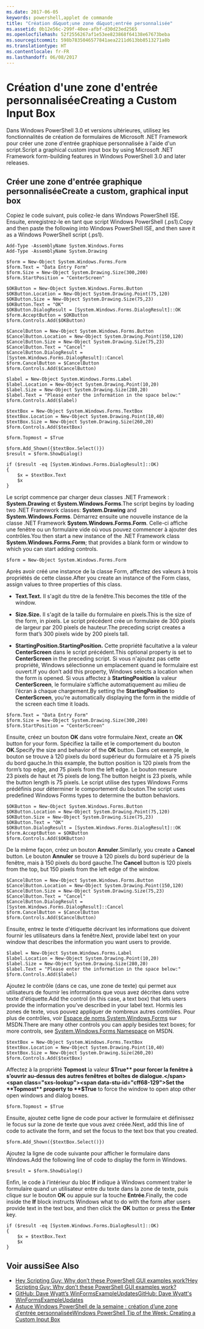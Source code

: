 ```yaml
---
ms.date: 2017-06-05
keywords: powershell,applet de commande
title: "Création d&quot;une zone d&quot;entrée personnalisée"
ms.assetid: 0b12e56c-299f-40ee-afbf-d30d23ed2565
ms.openlocfilehash: 52f2556267af1e53ee823868f64138e67673beba
ms.sourcegitcommit: 598b7835046577841aea2211d613bb8513271a8b
ms.translationtype: HT
ms.contentlocale: fr-FR
ms.lasthandoff: 06/08/2017
---
```

# <a name="creating-a-custom-input-box"></a><span data-ttu-id="cff68-103">Création d'une zone d'entrée personnalisée</span><span class="sxs-lookup"><span data-stu-id="cff68-103">Creating a Custom Input Box</span></span>
<span data-ttu-id="cff68-104">Dans Windows PowerShell 3.0 et versions ultérieures, utilisez les fonctionnalités de création de formulaires de Microsoft .NET Framework pour créer une zone d'entrée graphique personnalisée à l'aide d'un script.</span><span class="sxs-lookup"><span data-stu-id="cff68-104">Script a graphical custom input box by using Microsoft .NET Framework form-building features in Windows PowerShell 3.0 and later releases.</span></span>

## <a name="create-a-custom-graphical-input-box"></a><span data-ttu-id="cff68-105">Créer une zone d'entrée graphique personnalisée</span><span class="sxs-lookup"><span data-stu-id="cff68-105">Create a custom, graphical input box</span></span>
<span data-ttu-id="cff68-106">Copiez le code suivant, puis collez-le dans Windows PowerShell ISE. Ensuite, enregistrez-le en tant que script Windows PowerShell (.ps1).</span><span class="sxs-lookup"><span data-stu-id="cff68-106">Copy and then paste the following into Windows PowerShell ISE, and then save it as a Windows PowerShell script (.ps1).</span></span>

```
Add-Type -AssemblyName System.Windows.Forms
Add-Type -AssemblyName System.Drawing

$form = New-Object System.Windows.Forms.Form 
$form.Text = "Data Entry Form"
$form.Size = New-Object System.Drawing.Size(300,200) 
$form.StartPosition = "CenterScreen"

$OKButton = New-Object System.Windows.Forms.Button
$OKButton.Location = New-Object System.Drawing.Point(75,120)
$OKButton.Size = New-Object System.Drawing.Size(75,23)
$OKButton.Text = "OK"
$OKButton.DialogResult = [System.Windows.Forms.DialogResult]::OK
$form.AcceptButton = $OKButton
$form.Controls.Add($OKButton)

$CancelButton = New-Object System.Windows.Forms.Button
$CancelButton.Location = New-Object System.Drawing.Point(150,120)
$CancelButton.Size = New-Object System.Drawing.Size(75,23)
$CancelButton.Text = "Cancel"
$CancelButton.DialogResult = [System.Windows.Forms.DialogResult]::Cancel
$form.CancelButton = $CancelButton
$form.Controls.Add($CancelButton)

$label = New-Object System.Windows.Forms.Label
$label.Location = New-Object System.Drawing.Point(10,20) 
$label.Size = New-Object System.Drawing.Size(280,20) 
$label.Text = "Please enter the information in the space below:"
$form.Controls.Add($label) 

$textBox = New-Object System.Windows.Forms.TextBox 
$textBox.Location = New-Object System.Drawing.Point(10,40) 
$textBox.Size = New-Object System.Drawing.Size(260,20) 
$form.Controls.Add($textBox) 

$form.Topmost = $True

$form.Add_Shown({$textBox.Select()})
$result = $form.ShowDialog()

if ($result -eq [System.Windows.Forms.DialogResult]::OK)
{
    $x = $textBox.Text
    $x
}
```

<span data-ttu-id="cff68-107">Le script commence par charger deux classes .NET Framework : **System.Drawing** et **System.Windows.Forms**.</span><span class="sxs-lookup"><span data-stu-id="cff68-107">The script begins by loading two .NET Framework classes: **System.Drawing** and **System.Windows.Forms**.</span></span> <span data-ttu-id="cff68-108">Démarrez ensuite une nouvelle instance de la classe .NET Framework **System.Windows.Forms.Form**. Celle-ci affiche une fenêtre ou un formulaire vide où vous pouvez commencer à ajouter des contrôles.</span><span class="sxs-lookup"><span data-stu-id="cff68-108">You then start a new instance of the .NET Framework class **System.Windows.Forms.Form**; that provides a blank form or window to which you can start adding controls.</span></span>

```
$form = New-Object System.Windows.Forms.Form
```

<span data-ttu-id="cff68-109">Après avoir créé une instance de la classe Form, affectez des valeurs à trois propriétés de cette classe.</span><span class="sxs-lookup"><span data-stu-id="cff68-109">After you create an instance of the Form class, assign values to three properties of this class.</span></span>

-   <span data-ttu-id="cff68-110">**Text.**</span><span class="sxs-lookup"><span data-stu-id="cff68-110">**Text.**</span></span> <span data-ttu-id="cff68-111">Il s'agit du titre de la fenêtre.</span><span class="sxs-lookup"><span data-stu-id="cff68-111">This becomes the title of the window.</span></span>

-   <span data-ttu-id="cff68-112">**Size.**</span><span class="sxs-lookup"><span data-stu-id="cff68-112">**Size.**</span></span> <span data-ttu-id="cff68-113">Il s'agit de la taille du formulaire en pixels.</span><span class="sxs-lookup"><span data-stu-id="cff68-113">This is the size of the form, in pixels.</span></span> <span data-ttu-id="cff68-114">Le script précédent crée un formulaire de 300 pixels de largeur par 200 pixels de hauteur.</span><span class="sxs-lookup"><span data-stu-id="cff68-114">The preceding script creates a form that’s 300 pixels wide by 200 pixels tall.</span></span>

-   <span data-ttu-id="cff68-115">**StartingPosition.**</span><span class="sxs-lookup"><span data-stu-id="cff68-115">**StartingPosition.**</span></span> <span data-ttu-id="cff68-116">Cette propriété facultative a la valeur **CenterScreen** dans le script précédent.</span><span class="sxs-lookup"><span data-stu-id="cff68-116">This optional property is set to **CenterScreen** in the preceding script.</span></span> <span data-ttu-id="cff68-117">Si vous n'ajoutez pas cette propriété, Windows sélectionne un emplacement quand le formulaire est ouvert.</span><span class="sxs-lookup"><span data-stu-id="cff68-117">If you don’t add this property, Windows selects a location when the form is opened.</span></span> <span data-ttu-id="cff68-118">Si vous affectez à **StartingPosition** la valeur **CenterScreen**, le formulaire s’affiche automatiquement au milieu de l’écran à chaque chargement.</span><span class="sxs-lookup"><span data-stu-id="cff68-118">By setting the **StartingPosition** to **CenterScreen**, you’re automatically displaying the form in the middle of the screen each time it loads.</span></span>

```
$form.Text = "Data Entry Form"
$form.Size = New-Object System.Drawing.Size(300,200) 
$form.StartPosition = "CenterScreen"
```

<span data-ttu-id="cff68-119">Ensuite, créez un bouton **OK** dans votre formulaire.</span><span class="sxs-lookup"><span data-stu-id="cff68-119">Next, create an **OK** button for your form.</span></span> <span data-ttu-id="cff68-120">Spécifiez la taille et le comportement du bouton **OK**.</span><span class="sxs-lookup"><span data-stu-id="cff68-120">Specify the size and behavior of the **OK** button.</span></span> <span data-ttu-id="cff68-121">Dans cet exemple, le bouton se trouve à 120 pixels du bord supérieur du formulaire et à 75 pixels du bord gauche.</span><span class="sxs-lookup"><span data-stu-id="cff68-121">In this example, the button position is 120 pixels from the form’s top edge, and 75 pixels from the left edge.</span></span> <span data-ttu-id="cff68-122">Le bouton mesure 23 pixels de haut et 75 pixels de long.</span><span class="sxs-lookup"><span data-stu-id="cff68-122">The button height is 23 pixels, while the button length is 75 pixels.</span></span> <span data-ttu-id="cff68-123">Le script utilise des types Windows Forms prédéfinis pour déterminer le comportement du bouton.</span><span class="sxs-lookup"><span data-stu-id="cff68-123">The script uses predefined Windows Forms types to determine the button behaviors.</span></span>

```
$OKButton = New-Object System.Windows.Forms.Button
$OKButton.Location = New-Object System.Drawing.Point(75,120)
$OKButton.Size = New-Object System.Drawing.Size(75,23)
$OKButton.Text = "OK"
$OKButton.DialogResult = [System.Windows.Forms.DialogResult]::OK
$form.AcceptButton = $OKButton
$form.Controls.Add($OKButton)
```

<span data-ttu-id="cff68-124">De la même façon, créez un bouton **Annuler**.</span><span class="sxs-lookup"><span data-stu-id="cff68-124">Similarly, you create a **Cancel** button.</span></span> <span data-ttu-id="cff68-125">Le bouton **Annuler** se trouve à 120 pixels du bord supérieur de la fenêtre, mais à 150 pixels du bord gauche.</span><span class="sxs-lookup"><span data-stu-id="cff68-125">The **Cancel** button is 120 pixels from the top, but 150 pixels from the left edge of the window.</span></span>

```
$CancelButton = New-Object System.Windows.Forms.Button
$CancelButton.Location = New-Object System.Drawing.Point(150,120)
$CancelButton.Size = New-Object System.Drawing.Size(75,23)
$CancelButton.Text = "Cancel"
$CancelButton.DialogResult = [System.Windows.Forms.DialogResult]::Cancel
$form.CancelButton = $CancelButton
$form.Controls.Add($CancelButton)
```

<span data-ttu-id="cff68-126">Ensuite, entrez le texte d'étiquette décrivant les informations que doivent fournir les utilisateurs dans la fenêtre.</span><span class="sxs-lookup"><span data-stu-id="cff68-126">Next, provide label text on your window that describes the information you want users to provide.</span></span>

```
$label = New-Object System.Windows.Forms.Label
$label.Location = New-Object System.Drawing.Point(10,20) 
$label.Size = New-Object System.Drawing.Size(280,20) 
$label.Text = "Please enter the information in the space below:"
$form.Controls.Add($label)
```

<span data-ttu-id="cff68-127">Ajoutez le contrôle (dans ce cas, une zone de texte) qui permet aux utilisateurs de fournir les informations que vous avez décrites dans votre texte d'étiquette.</span><span class="sxs-lookup"><span data-stu-id="cff68-127">Add the control (in this case, a text box) that lets users provide the information you’ve described in your label text.</span></span> <span data-ttu-id="cff68-128">Hormis les zones de texte, vous pouvez appliquer de nombreux autres contrôles. Pour plus de contrôles, voir [Espace de noms System.Windows.Forms](http://msdn.microsoft.com/library/k50ex0x9(v=vs.110).aspx) sur MSDN.</span><span class="sxs-lookup"><span data-stu-id="cff68-128">There are many other controls you can apply besides text boxes; for more controls, see [System.Windows.Forms Namespace](http://msdn.microsoft.com/library/k50ex0x9(v=vs.110).aspx) on MSDN.</span></span>

```
$textBox = New-Object System.Windows.Forms.TextBox 
$textBox.Location = New-Object System.Drawing.Point(10,40) 
$textBox.Size = New-Object System.Drawing.Size(260,20) 
$form.Controls.Add($textBox)
```

<span data-ttu-id="cff68-129">Affectez à la propriété **Topmost** la valeur **$True** pour forcer la fenêtre à s’ouvrir au-dessus des autres fenêtres et boîtes de dialogue.</span><span class="sxs-lookup"><span data-stu-id="cff68-129">Set the **Topmost** property to **$True** to force the window to open atop other open windows and dialog boxes.</span></span>

```
$form.Topmost = $True
```

<span data-ttu-id="cff68-130">Ensuite, ajoutez cette ligne de code pour activer le formulaire et définissez le focus sur la zone de texte que vous avez créée.</span><span class="sxs-lookup"><span data-stu-id="cff68-130">Next, add this line of code to activate the form, and set the focus to the text box that you created.</span></span>

```
$form.Add_Shown({$textBox.Select()})
```

<span data-ttu-id="cff68-131">Ajoutez la ligne de code suivante pour afficher le formulaire dans Windows.</span><span class="sxs-lookup"><span data-stu-id="cff68-131">Add the following line of code to display the form in Windows.</span></span>

```
$result = $form.ShowDialog()
```

<span data-ttu-id="cff68-132">Enfin, le code à l’intérieur du bloc **If** indique à Windows comment traiter le formulaire quand un utilisateur entre du texte dans la zone de texte, puis clique sur le bouton **OK** ou appuie sur la touche **Entrée**.</span><span class="sxs-lookup"><span data-stu-id="cff68-132">Finally, the code inside the **If** block instructs Windows what to do with the form after users provide text in the text box, and then click the **OK** button or press the **Enter** key.</span></span>

```
if ($result -eq [System.Windows.Forms.DialogResult]::OK)
{
    $x = $textBox.Text
    $x
}
```

## <a name="see-also"></a><span data-ttu-id="cff68-133">Voir aussi</span><span class="sxs-lookup"><span data-stu-id="cff68-133">See Also</span></span>
- [<span data-ttu-id="cff68-134">Hey Scripting Guy:  Why don’t these PowerShell GUI examples work?</span><span class="sxs-lookup"><span data-stu-id="cff68-134">Hey Scripting Guy:  Why don’t these PowerShell GUI examples work?</span></span>](http://go.microsoft.com/fwlink/?LinkId=506644)
- [<span data-ttu-id="cff68-135">GitHub: Dave Wyatt’s WinFormsExampleUpdates</span><span class="sxs-lookup"><span data-stu-id="cff68-135">GitHub: Dave Wyatt's WinFormsExampleUpdates</span></span>](https://github.com/dlwyatt/WinFormsExampleUpdates)
- [<span data-ttu-id="cff68-136">Astuce Windows PowerShell de la semaine : création d’une zone d’entrée personnalisée</span><span class="sxs-lookup"><span data-stu-id="cff68-136">Windows PowerShell Tip of the Week:  Creating a Custom Input Box</span></span>](http://technet.microsoft.com/library/ff730941.aspx)

